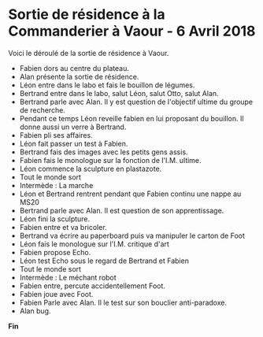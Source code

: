 Sortie de résidence à la Commanderier à Vaour - 6 Avril 2018
============================================================

Voici le déroulé de la sortie de résidence à Vaour.

- Fabien dors au centre du plateau.
- Alan présente la sortie de résidence.
- Léon entre dans le labo et fais le bouillon de légumes.
- Bertrand entre dans le labo, salut Léon, salut Otto, salut Alan.
- Bertrand parle avec Alan. Il y est question de l'objectif ultime du groupe de recherche.
- Pendant ce temps Léon reveille fabien en lui proposant du bouillon. Il donne aussi un verre à Bertrand.
- Fabien pli ses affaires.
- Léon fait passer un test à Fabien.
- Bertrand fais des images avec les petits gens assis.
- Fabien fais le monologue sur la fonction de l'I.M. ultime.
- Léon commence la sculpture en plastazote.
- Tout le monde sort
- Intermède : La marche
- Léon et Bertrand rentrent pendant que Fabien continu une nappe au MS20
- Bertrand parle avec Alan. Il est question de son apprentissage.
- Léon fini la sculpture.
- Fabien entre et va bricoler.
- Bertrand va écrire au paperboard puis va manipuler le carton de Foot
- Léon fais le monologue sur l'I.M. critique d'art
- Fabien propose Echo.
- Léon test Echo sous le regard de Bertrand et Fabien
- Tout le monde sort
- Intermède : Le méchant robot
- Fabien entre, percute accidentellement Foot.
- Fabien joue avec Foot.
- Fabien Parle avec Alan. Il le test sur son bouclier anti-paradoxe.
- Alan bug.

**Fin**
